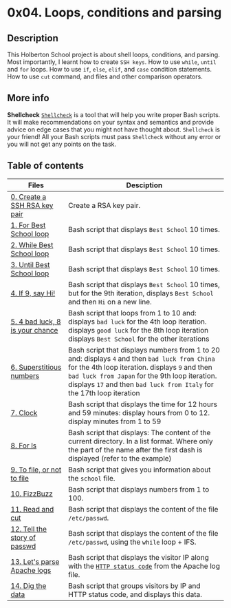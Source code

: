 # 0x04. Loops, conditions and parsing

## Description
This Holberton School project is about shell loops, conditions, and parsing. Most importantly, I learnt how to create `SSH keys`. How to use `while`, `until` and `for` loops. How to use `if`, `else`, `elif`, and `case` condition statements. How to use `cut` command, and files and other comparison operators.

## More info

**Shellcheck**
[`Shellcheck`](https://github.com/koalaman/shellcheck) is a tool that will help you write proper Bash scripts. It will make recommendations on your syntax and semantics and provide advice on edge cases that you might not have thought about. `Shellcheck` is your friend! All your Bash scripts must pass `Shellcheck` without any error or you will not get any points on the task.

## Table of contents
Files | Desciption
----- | ----------
[0. Create a SSH RSA key pair](./0-RSA_public_key.pub) | Create a RSA key pair.
[1. For Best School loop](./1-for_best_school) | Bash script that displays `Best School` 10 times.
[2. While Best School loop](./2-while_best_school) | Bash script that displays `Best School` 10 times.
[3. Until Best School loop](./3-until_best_school) | Bash script that displays `Best School` 10 times.
[4. If 9, say Hi!](./4-if_9_say_hi) | Bash script that displays `Best School` 10 times, but for the 9th iteration, displays `Best School` and then `Hi` on a new line.
[5. 4 bad luck, 8 is your chance](./5-4_bad_luck_8_is_your_chance) | Bash script that loops from 1 to 10 and: displays `bad luck` for the 4th loop iteration. displays `good luck` for the 8th loop iteration displays `Best School` for the other iterations
[6. Superstitious numbers](./6-superstitious_numbers) | Bash script that displays numbers from 1 to 20 and: displays `4` and then `bad luck from China` for the 4th loop iteration. displays `9` and then `bad luck from Japan` for the 9th loop iteration. displays `17` and then `bad luck from Italy` for the 17th loop iteration
[7. Clock](./7-clock) | Bash script that displays the time for 12 hours and 59 minutes: display hours from 0 to 12. display minutes from 1 to 59
[8. For ls](./8-for_ls) | Bash script that displays: The content of the current directory. In a list format. Where only the part of the name after the first dash is displayed (refer to the example)
[9. To file, or not to file](./9-to_file_or_not_to_file) | Bash script that gives you information about the `school` file.
[10. FizzBuzz](./10-fizzbuzz) | Bash script that displays numbers from 1 to 100.
[11. Read and cut](./100-read_and_cut) | Bash script that displays the content of the file `/etc/passwd`.
[12. Tell the story of passwd](./101-tell_the_story_of_passwd) | Bash script that displays the content of the file `/etc/passwd`, using the `while` loop + IFS.
[13. Let's parse Apache logs](./102-lets_parse_apache_logs) |  Bash script that displays the visitor IP along with the [`HTTP status code`](https://en.wikipedia.org/wiki/List_of_HTTP_status_codes) from the Apache log file.
[14. Dig the data](./103-dig_the-data) | Bash script that groups visitors by IP and HTTP status code, and displays this data.
